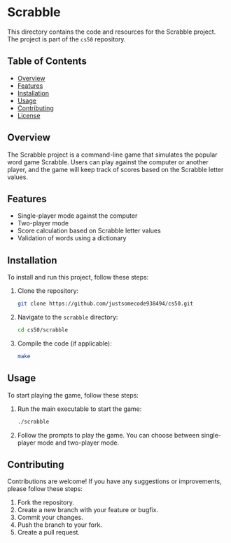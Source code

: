 # Scrabble

This directory contains the code and resources for the Scrabble project. The project is part of the `cs50` repository.

## Table of Contents
- [Overview](#overview)
- [Features](#features)
- [Installation](#installation)
- [Usage](#usage)
- [Contributing](#contributing)
- [License](#license)

## Overview
The Scrabble project is a command-line game that simulates the popular word game Scrabble. Users can play against the computer or another player, and the game will keep track of scores based on the Scrabble letter values.

## Features
- Single-player mode against the computer
- Two-player mode
- Score calculation based on Scrabble letter values
- Validation of words using a dictionary

## Installation
To install and run this project, follow these steps:

1. Clone the repository:
    ```sh
    git clone https://github.com/justsomecode938494/cs50.git
    ```

2. Navigate to the `scrabble` directory:
    ```sh
    cd cs50/scrabble
    ```

3. Compile the code (if applicable):
    ```sh
    make
    ```

## Usage
To start playing the game, follow these steps:

1. Run the main executable to start the game:
    ```sh
    ./scrabble
    ```

2. Follow the prompts to play the game. You can choose between single-player mode and two-player mode.

## Contributing
Contributions are welcome! If you have any suggestions or improvements, please follow these steps:

1. Fork the repository.
2. Create a new branch with your feature or bugfix.
3. Commit your changes.
4. Push the branch to your fork.
5. Create a pull request.

